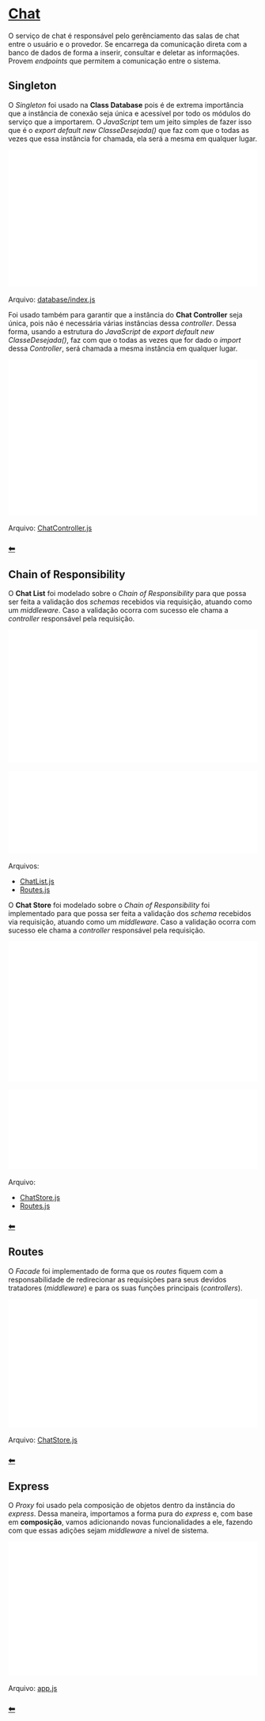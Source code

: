 # [Chat](https://github.com/pax-app/Chat)

O serviço de chat é responsável pelo gerênciamento das salas de chat entre o usuário e o provedor. Se encarrega da comunicação direta com a banco de dados de forma a inserir, consultar e deletar as informações. Provem _endpoints_ que permitem a comunicação entre o sistema.

## Singleton

O _Singleton_ foi usado na **Class Database** pois é de extrema importância que a instância de conexão seja única e acessível por todo os módulos do serviço que a importarem. O _JavaScript_ tem um jeito simples de fazer isso que é o _export default new ClasseDesejada()_ que faz com que o todas as vezes que essa instância for chamada, ela será a mesma em qualquer lugar.

![Class Database](../../../../assets/Patterns/Chat/database.svg)

Arquivo: [database/index.js](https://github.com/pax-app/Chat/blob/devel/src/database/index.js#L7)

Foi usado também para garantir que a instância do **Chat Controller** seja única, pois não é necessária várias instâncias dessa _controller_. Dessa forma, usando a estrutura do _JavaScript_ de _export default new ClasseDesejada()_, faz com que o todas as vezes que for dado o _import_ dessa _Controller_, será chamada a mesma instância em qualquer lugar.

![Class Database](../../../../assets/Patterns/Chat/chat_controller.svg)

Arquivo: [ChatController.js](https://github.com/pax-app/Chat/blob/devel/src/app/controllers/ChatController.js#L42)

### [⬅](docs/DS/dinamica-e-seminario-4-b/criacionais.md#singleton)

## Chain of Responsibility

O **Chat List** foi modelado sobre o _Chain of Responsibility_ para que possa ser feita a validação dos _schemas_ recebidos via requisição, atuando como um _middleware_. Caso a validação ocorra com sucesso ele chama a _controller_ responsável pela requisição.

![Chat List](../../../../assets/Patterns/Chat/chat_list.svg)

![Routes](../../../../assets/Patterns/Chat/routes_list.svg)

Arquivos:

- [ChatList.js](https://github.com/pax-app/Chat/blob/devel/src/app/validators/ChatList.js#L3)
- [Routes.js](https://github.com/pax-app/Chat/blob/devel/src/routes.js#L9)

O **Chat Store** foi modelado sobre o _Chain of Responsibility_ foi implementado para que possa ser feita a validação dos _schema_ recebidos via requisição, atuando como um _middleware_. Caso a validação ocorra com sucesso ele chama a _controller_ responsável pela requisição.

![Chat Store](../../../../assets/Patterns/Chat/chat_store.svg)

![Routes](../../../../assets/Patterns/Chat/routes_store.svg)

Arquivo:

- [ChatStore.js](https://github.com/pax-app/Chat/blob/devel/src/app/validators/ChatStore.js#L3)
- [Routes.js](https://github.com/pax-app/Chat/blob/devel/src/routes.js#L10)

### [⬅](docs/DS/dinamica-e-seminario-4-b/comportamentais.md#chain-of-responsibility)

## Routes

O _Facade_ foi implementado de forma que os _routes_ fiquem com a responsabilidade de redirecionar as requisições para seus devidos tratadores (_middleware_) e para os suas funções principais (_controllers_).

![Routes](../../../../assets/Patterns/Chat/routes.svg)

Arquivo: [ChatStore.js](https://github.com/pax-app/Chat/blob/devel/src/routes.js#L7)

### [⬅](docs/DS/dinamica-e-seminario-4-b/estruturais.md#facade)

## Express

O _Proxy_ foi usado pela composição de objetos dentro da instância do _express_. Dessa maneira, importamos a forma pura do _express_ e, com base em **composição**, vamos adicionando novas funcionalidades a ele, fazendo com que essas adições sejam _middleware_ a nível de sistema.

![Routes](../../../../assets/Patterns/Chat/express.svg)

Arquivo: [app.js](https://github.com/pax-app/Chat/blob/devel/src/app.js#L11)

### [⬅](docs/DS/dinamica-e-seminario-4-b/estruturais.md#proxy)
